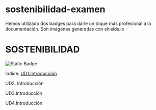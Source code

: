 # sostenibilidad-examen

Hemos utilizado dos badges para darle un toque más profesional a la documentación. Son imágenes generadas con shields.io

# SOSTENIBILIDAD
<img alt="Static Badge" src="https://img.shields.io/badge/Sostenibilidad-TICs%20y%20Medio%20Ambiente-verde">

Índice:
[UD1.Introducción](introduccion.md)

UD2. Introducción

UD3.Introducción

UD4.Introducción


